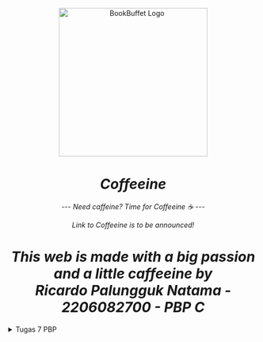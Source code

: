 <p align="center">
  <img src="https://assets.pikiran-rakyat.com/crop/0x0:0x0/x/photo/2022/05/20/2240932928.jpg" height="300" width="300" alt="BookBuffet Logo"/>
</p>
<h1 align="center">
  <em><strong>Coffeeine</strong></em>
</h1>
<p align="center">
  <em>--- Need caffeine? Time for Coffeeine ☕ ---</em>
</p>
<p align="center">
    <em>Link to Coffeeine is to be announced!</em>
</p>
<h1 align="center">
    <em><strong>This web is made with a big passion and a little caffeeine by </br>
                Ricardo Palungguk Natama - 2206082700 - PBP C</strong></em>
</h1>

<details>
<summary>Tugas 7 PBP</summary>

# Tugas 7 PBP
## Soal :
1. Apa perbedaan utama antara _stateless_ dan _stateful widget_ dalam konteks pengembangan aplikasi Flutter?
2. Sebutkan seluruh _widget_ yang kamu gunakan untuk menyelesaikan tugas ini dan jelaskan fungsinya masing-masing.
3. Jelaskan bagaimana cara kamu mengimplementasikan checklist di atas secara _step-by-step_ (bukan hanya sekadar mengikuti tutorial)

## Jawaban :
1. Mengutip dari GeeksForGeeks, ada beberapa perbedaan utama antara _stateless_ dan _stateful_ widget dalam konteks pengembangan aplikasi Flutter. Perbedaan tersebut akan saya jabarkan dalam bentuk tabel:

    | Karakteristik             | Stateless Widget                                      | Stateful Widget                                              |
    |---------------------------|-------------------------------------------------------|--------------------------------------------------------------|
    | Sifat Widget              | _Static_                                              | _Dynamic_                                                    |
    | Bergantung pada Data      | Tidak bergantung pada perubahan data atau perilaku    | Dapat diperbarui selama _runtime_ berdasarkan tindakan pengguna atau perubahan data                                                                                                                                |
    | Keadaan Internal          | Tidak memiliki keadaan internal (_state_)             | Memiliki keadaan internal (_state_) yang dapat berubah       |
    | Perbarui Dirinya Sendiri  | Tidak akan perbarui dirinya sendiri, hanya ketika data eksternal berubah | Dapat me-_render_ ulang dirinya sendiri jika data input berubah atau jika keadaan widget berubah                                                                                                |
    | Contoh Widget             | Text, Icon, RaisedButton                              | Checkbox, Radio Button, Slider                               |


<br>

2. Berikut adalah daftar _widget_ yang saya gunakan untuk menyelesaikan tugas ini:
    * `main.dart`
      * `MyApp`: _Widget_ utama aplikasi yang menjalankan aplikasi Flutter.
      * `MaterialApp`: _Widget_ ini menentukan akar dari aplikasi Flutter yang menggunakan _material design_, termasuk judul dan tema aplikasi.
      * `ThemeData`: _Widget_ yang mengatur tema umum aplikasi, termasuk warna, tipografi, dan properti visual lainnya.
      * `MyHomePage`: _Widget_ yang berfungsi sebagai halaman utama aplikasi yang menampilkan elemen UI.
      * `ColorScheme.fromSeed`: _Widget_ yang digunakan untuk menghasilkan skema warna.

    * `menu.dart`
      * `MyHomePage`: _Widget_ utama halaman utama yang bertanggung jawab untuk menampilkan elemen UI.
      * `Scaffold`: _Widget_ yang menyediakan struktur dasar untuk halaman, termasuk _app bar_ dan konten.
      * `AppBar`: _Widget_ yang mewakili _app bar_ di bagian atas layar.
      * `SingleChildScrollView`: _Widget_ yang mengelilingi konten dan memungkinkan _scroll_ jika konten melebihi tinggi layar.
      * `Padding`: _Widget_ yang mampu menambahkan _padding_ pada _child widget_, menciptakan jarak dalam konten.
      * `Column`: _Widget_ yang mengatur _child widget_ secara vertikal secara linear.
      * `Text`: _Widget_ untuk menampilkan teks dengan gaya tertentu.
      * `GridView.count`:_ Widget_ untuk mengatur _child widget_ dalam tata letak grid dengan properti tertentu.
      * `ShopCard`: _Widget_ khusus untuk menampilkan item toko individual dalam grid.
      * `Material`: _Widget_ yang memberikan warna latar belakang dan elevasi terhadap _child widget_.
      * `InkWell`: _Widget_ yang membuat _child widget_ merespons peristiwa sentuhan.
      * `SnackBar`: _Widget_ yang menampilkan pesan sementara di bagian bawah layar sebagai respons terhadap sentuhan.
      * `Container`: _Widget_ yang digunakan untuk memuat _widget_ lain dan menerapkan _padding_.
      * `Icon`: _Widget_ untuk menampilkan ikon.
      * `Center`: _Widget_ yang mengatur posisi _child widget_ ke tengah secara horizontal dan vertikal.

<br>

3. Untuk mengimplementasikan _checklist_ di atas secara _step-by-step_, saya akan menjabarkan setiap poin satu per satu.
    * **Membuat sebuah program Flutter baru dengan tema _inventory_ seperti tugas-tugas sebelumnya.**<br>
      Pertama-tama, saya melakukan instalasi Flutter terlebih dahulu. Setelah itu, saya membuka `Command Prompt` dan menjalankan perintah berikut:<br>
      ```
      flutter create coffeeine

      cd coffeeine

      flutter run
      ```
      Setelah melakukan perintah tersebut, kode yang menjadi _base_ program kita otomatis terbuat dan kita bisa membuatnya sesuai dengan keinginan kita.

    * **Membuat tiga tombol sederhana dengan ikon dan teks untuk: Melihat daftar item (`Lihat Item`), Menambah item (`Tambah Item`), dan Logout (`Logout`).**<br>
      Pertama-tama, saya membuka direktori `lib` dan membuat _file_ baru dengan nama `menu.dart`. Setelah itu, saya menambahkan kode `import 'package:flutter/material.dart'` untuk mengimpor _material design_. Lalu, saya memindahkan _class_ `MyHomePage` dari `main.dart` ke `menu.dart`. _Class_ ini akan berfungsi sebagai halaman utama aplikasi yang menampilkan elemen UI. Selanjutnya, saya menghapus _class_ `_MyHomePageState` karena _widget_ yang akan dibuat adalah _widget stateless_. Setelah selesai melakukan semua langkah tersebut, saya membuat _class_ `ShopItem` dan `ShopCard` untuk membuat tiga tombol tersebut beserta masing-masing `SnackBar` ketika tombol diklik. Berikut adalah kodenya:<br>
      ```
      class ShopCard extends StatelessWidget {
        final ShopItem item;

        const ShopCard(this.item, {super.key}); // Constructor

        @override
        Widget build(BuildContext context) {
          return Material(
            color: item.color,
            child: InkWell(
              // Area responsive terhadap sentuhan
              onTap: () {
                // Memunculkan SnackBar ketika diklik
                ScaffoldMessenger.of(context)
                  ..hideCurrentSnackBar()
                  ..showSnackBar(SnackBar(
                      content: Text("Kamu telah menekan tombol ${item.name}")));
              },
              child: Container(
                // Container untuk menyimpan Icon dan Text
                padding: const EdgeInsets.all(8),
                child: Center(
                  child: Column(
                    mainAxisAlignment: MainAxisAlignment.center,
                    children: [
                      Icon(
                        item.icon,
                        color: Colors.white,
                        size: 30.0,
                      ),
                      const Padding(padding: EdgeInsets.all(3)),
                      Text(
                        item.name,
                        textAlign: TextAlign.center,
                        style: const TextStyle(color: Colors.white),
                      ),
                    ],
                  ),
                ),
              ),
            ),
          );
        }
      }

      class ShopItem {
          final String name;
          final IconData icon;
          final Color color;

          ShopItem(this.name, this.icon, this.color);
      }
      ```
      Setelah itu, saya memodifikasi `MyHomePage` agar bisa menampilkan tiga tombol. Berikut hasil modifikasinya:<br>
      ```
      class MyHomePage extends StatelessWidget {
        MyHomePage({Key? key}) : super(key: key);

        final List<ShopItem> items = [
            ShopItem("Lihat Item", Icons.checklist, const Color.fromRGBO(188, 117, 10, 1)),
            ShopItem("Tambah Item", Icons.add_shopping_cart, const Color.fromARGB(255, 250, 151, 4)),
            ShopItem("Logout", Icons.logout, const Color.fromARGB(255, 250, 201, 4)),
        ];

        @override
        Widget build(BuildContext context) {
          return Scaffold(

            appBar: AppBar(
              title: const Text(
                'Coffeeine',
              ),
            ),

            body: SingleChildScrollView(
              // Widget wrapper yang dapat discroll
              child: Padding(
                padding: const EdgeInsets.all(10.0), // Set padding dari halaman
                child: Column(
                  // Widget untuk menampilkan children secara vertikal
                  children: <Widget>[
                    const Padding(
                      padding: EdgeInsets.only(top: 10.0, bottom: 10.0),
                      // Widget Text untuk menampilkan tulisan dengan alignment center dan style yang sesuai
                      child: Text(
                        'Coffeeine', // Text yang menandakan judul
                        textAlign: TextAlign.center,
                        style: TextStyle(
                          fontSize: 30,
                          fontWeight: FontWeight.bold,
                        ),
                      ),
                    ),
                    // Grid layout
                    GridView.count(
                      // Container pada card kita.
                      primary: true,
                      padding: const EdgeInsets.all(20),
                      crossAxisSpacing: 10,
                      mainAxisSpacing: 10,
                      crossAxisCount: 3,
                      shrinkWrap: true,
                      children: items.map((ShopItem item) {
                        // Iterasi untuk setiap item
                        return ShopCard(item);
                      }).toList(),
                    ),
                  ],
                ),
              ),
            ),
          );
        }
      }
      ```
      Setelah melakukan semua langkah tersebut, terciptalah tampilan _website_ dengan ikon, teks, dan tiga tombol sederhana.

    * **Memunculkan `SnackBar` dengan tulisan: "Kamu telah menekan tombol Lihat Item" ketika tombol `Lihat Item` ditekan, "Kamu telah menekan tombol Tambah Item" ketika tombol `Tambah Item` ditekan, dan "Kamu telah menekan tombol Logout" ketika tombol `Logout` ditekan.**<br>
      Untuk memunculkan `Snackbar`, saya menambahkan _widget_ `InkWell` yang dapat menampilkan ikon dan teks pada saat `item` ditekan di bagian . Tombol ini akan menampilkan `SnackBar` dengan tulisan `Kamu telah menekan tombol [nama item]`. Berikut adalah kode yang ditambahkan:<br>
      ```
      class ShopCard extends StatelessWidget {
        final ShopItem item;

        const ShopCard(this.item, {super.key}); // Constructor

        @override
        Widget build(BuildContext context) {
          return Material(

            color: item.color,
            
            child: InkWell(
              // Area responsive terhadap sentuhan
              onTap: () {
                // Memunculkan SnackBar ketika diklik
                ScaffoldMessenger.of(context)
                  ..hideCurrentSnackBar()
                  ..showSnackBar(SnackBar(
                      content: Text("Kamu telah menekan tombol ${item.name}")));
              },
              child: Container(
                // Container untuk menyimpan Icon dan Text
                padding: const EdgeInsets.all(8),
                child: Center(
                  child: Column(
                    mainAxisAlignment: MainAxisAlignment.center,
                    children: [
                      Icon(
                        item.icon,
                        color: Colors.white,
                        size: 30.0,
                      ),
                      const Padding(padding: EdgeInsets.all(3)),
                      Text(
                        item.name,
                        textAlign: TextAlign.center,
                        style: const TextStyle(color: Colors.white),
                      ),
                    ],
                  ),
                ),
              ),
            ),
          );
        }
      }
      ```

<br>

## Bonus Tugas 7
Saya telah menambahkan warna-warna yang berbeda untuk setiap tombol `Lihat Item`, `Tambah Item`, dan `Logout`. Modifikasi yang dilakukan ada di bagian _class_ `ShopItem` di mana saya menambahkan atribut dan _constructor_ `color` serta memodifikasi _class_ `ShopCard` dengan menambahkan `color: item.color` di bagian _method_ `build()`.

## Referensi Tugas 7
* Jain, S. (2021, August 5). _Difference Between Stateless and Stateful Widget in Flutter_. GeeksforGeeks. Retrieved November 8, 2023, from https://www.geeksforgeeks.org/difference-between-stateless-and-stateful-widget-in-flutter/

</details>